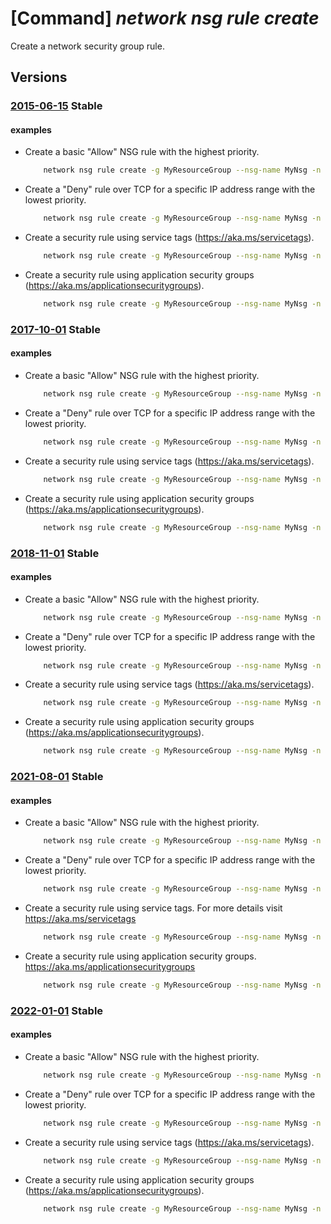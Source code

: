 # [Command] _network nsg rule create_

Create a network security group rule.

## Versions

### [2015-06-15](/Resources/mgmt-plane/L3N1YnNjcmlwdGlvbnMve30vcmVzb3VyY2Vncm91cHMve30vcHJvdmlkZXJzL21pY3Jvc29mdC5uZXR3b3JrL25ldHdvcmtzZWN1cml0eWdyb3Vwcy97fS9zZWN1cml0eXJ1bGVzL3t9/2015-06-15.xml) **Stable**

<!-- mgmt-plane /subscriptions/{}/resourcegroups/{}/providers/microsoft.network/networksecuritygroups/{}/securityrules/{} 2015-06-15 -->

#### examples

- Create a basic "Allow" NSG rule with the highest priority.
    ```bash
        network nsg rule create -g MyResourceGroup --nsg-name MyNsg -n MyNsgRule --priority 100
    ```

- Create a "Deny" rule over TCP for a specific IP address range with the lowest priority.
    ```bash
        network nsg rule create -g MyResourceGroup --nsg-name MyNsg -n MyNsgRule --priority 4096 --source-address-prefixes 208.130.28.0/24 --source-port-ranges 80 --destination-address-prefixes '*' --destination-port-ranges 80 8080 --access Deny --protocol Tcp --description "Deny from specific IP address ranges on 80 and 8080."
    ```

- Create a security rule using service tags (https://aka.ms/servicetags).
    ```bash
        network nsg rule create -g MyResourceGroup --nsg-name MyNsg -n MyNsgRuleWithTags --priority 400 --source-address-prefixes VirtualNetwork --destination-address-prefixes Storage --destination-port-ranges '*' --direction Outbound --access Allow --protocol Tcp --description "Allow VirtualNetwork to Storage."
    ```

- Create a security rule using application security groups (https://aka.ms/applicationsecuritygroups).
    ```bash
        network nsg rule create -g MyResourceGroup --nsg-name MyNsg -n MyNsgRuleWithAsg --priority 500 --source-address-prefixes Internet --destination-port-ranges 80 8080 --destination-asgs Web --access Allow --protocol Tcp --description "Allow Internet to Web ASG on ports 80,8080."
    ```

### [2017-10-01](/Resources/mgmt-plane/L3N1YnNjcmlwdGlvbnMve30vcmVzb3VyY2Vncm91cHMve30vcHJvdmlkZXJzL21pY3Jvc29mdC5uZXR3b3JrL25ldHdvcmtzZWN1cml0eWdyb3Vwcy97fS9zZWN1cml0eXJ1bGVzL3t9/2017-10-01.xml) **Stable**

<!-- mgmt-plane /subscriptions/{}/resourcegroups/{}/providers/microsoft.network/networksecuritygroups/{}/securityrules/{} 2017-10-01 -->

#### examples

- Create a basic "Allow" NSG rule with the highest priority.
    ```bash
        network nsg rule create -g MyResourceGroup --nsg-name MyNsg -n MyNsgRule --priority 100
    ```

- Create a "Deny" rule over TCP for a specific IP address range with the lowest priority.
    ```bash
        network nsg rule create -g MyResourceGroup --nsg-name MyNsg -n MyNsgRule --priority 4096 --source-address-prefixes 208.130.28.0/24 --source-port-ranges 80 --destination-address-prefixes '*' --destination-port-ranges 80 8080 --access Deny --protocol Tcp --description "Deny from specific IP address ranges on 80 and 8080."
    ```

- Create a security rule using service tags (https://aka.ms/servicetags).
    ```bash
        network nsg rule create -g MyResourceGroup --nsg-name MyNsg -n MyNsgRuleWithTags --priority 400 --source-address-prefixes VirtualNetwork --destination-address-prefixes Storage --destination-port-ranges '*' --direction Outbound --access Allow --protocol Tcp --description "Allow VirtualNetwork to Storage."
    ```

- Create a security rule using application security groups (https://aka.ms/applicationsecuritygroups).
    ```bash
        network nsg rule create -g MyResourceGroup --nsg-name MyNsg -n MyNsgRuleWithAsg --priority 500 --source-address-prefixes Internet --destination-port-ranges 80 8080 --destination-asgs Web --access Allow --protocol Tcp --description "Allow Internet to Web ASG on ports 80,8080."
    ```

### [2018-11-01](/Resources/mgmt-plane/L3N1YnNjcmlwdGlvbnMve30vcmVzb3VyY2Vncm91cHMve30vcHJvdmlkZXJzL21pY3Jvc29mdC5uZXR3b3JrL25ldHdvcmtzZWN1cml0eWdyb3Vwcy97fS9zZWN1cml0eXJ1bGVzL3t9/2018-11-01.xml) **Stable**

<!-- mgmt-plane /subscriptions/{}/resourcegroups/{}/providers/microsoft.network/networksecuritygroups/{}/securityrules/{} 2018-11-01 -->

#### examples

- Create a basic "Allow" NSG rule with the highest priority.
    ```bash
        network nsg rule create -g MyResourceGroup --nsg-name MyNsg -n MyNsgRule --priority 100
    ```

- Create a "Deny" rule over TCP for a specific IP address range with the lowest priority.
    ```bash
        network nsg rule create -g MyResourceGroup --nsg-name MyNsg -n MyNsgRule --priority 4096 --source-address-prefixes 208.130.28.0/24 --source-port-ranges 80 --destination-address-prefixes '*' --destination-port-ranges 80 8080 --access Deny --protocol Tcp --description "Deny from specific IP address ranges on 80 and 8080."
    ```

- Create a security rule using service tags (https://aka.ms/servicetags).
    ```bash
        network nsg rule create -g MyResourceGroup --nsg-name MyNsg -n MyNsgRuleWithTags --priority 400 --source-address-prefixes VirtualNetwork --destination-address-prefixes Storage --destination-port-ranges '*' --direction Outbound --access Allow --protocol Tcp --description "Allow VirtualNetwork to Storage."
    ```

- Create a security rule using application security groups (https://aka.ms/applicationsecuritygroups).
    ```bash
        network nsg rule create -g MyResourceGroup --nsg-name MyNsg -n MyNsgRuleWithAsg --priority 500 --source-address-prefixes Internet --destination-port-ranges 80 8080 --destination-asgs Web --access Allow --protocol Tcp --description "Allow Internet to Web ASG on ports 80,8080."
    ```

### [2021-08-01](/Resources/mgmt-plane/L3N1YnNjcmlwdGlvbnMve30vcmVzb3VyY2Vncm91cHMve30vcHJvdmlkZXJzL21pY3Jvc29mdC5uZXR3b3JrL25ldHdvcmtzZWN1cml0eWdyb3Vwcy97fS9zZWN1cml0eXJ1bGVzL3t9/2021-08-01.xml) **Stable**

<!-- mgmt-plane /subscriptions/{}/resourcegroups/{}/providers/microsoft.network/networksecuritygroups/{}/securityrules/{} 2021-08-01 -->

#### examples

- Create a basic "Allow" NSG rule with the highest priority.
    ```bash
        network nsg rule create -g MyResourceGroup --nsg-name MyNsg -n MyNsgRule --priority 100
    ```

- Create a "Deny" rule over TCP for a specific IP address range with the lowest priority.
    ```bash
        network nsg rule create -g MyResourceGroup --nsg-name MyNsg -n MyNsgRule --priority 4096 --source-address-prefixes 208.130.28.0/24 --source-port-ranges 80 --destination-address-prefixes '*' --destination-port-ranges 80 8080 --access Deny --protocol Tcp --description "Deny from specific IP address ranges on 80 and 8080."
    ```

- Create a security rule using service tags. For more details visit https://aka.ms/servicetags
    ```bash
        network nsg rule create -g MyResourceGroup --nsg-name MyNsg -n MyNsgRuleWithTags --priority 400 --source-address-prefixes VirtualNetwork --destination-address-prefixes Storage --destination-port-ranges '*' --direction Outbound --access Allow --protocol Tcp --description "Allow VirtualNetwork to Storage."
    ```

- Create a security rule using application security groups. https://aka.ms/applicationsecuritygroups
    ```bash
        network nsg rule create -g MyResourceGroup --nsg-name MyNsg -n MyNsgRuleWithAsg --priority 500 --source-address-prefixes Internet --destination-port-ranges 80 8080 --destination-asgs Web --access Allow --protocol Tcp --description "Allow Internet to Web ASG on ports 80,8080."
    ```

### [2022-01-01](/Resources/mgmt-plane/L3N1YnNjcmlwdGlvbnMve30vcmVzb3VyY2Vncm91cHMve30vcHJvdmlkZXJzL21pY3Jvc29mdC5uZXR3b3JrL25ldHdvcmtzZWN1cml0eWdyb3Vwcy97fS9zZWN1cml0eXJ1bGVzL3t9/2022-01-01.xml) **Stable**

<!-- mgmt-plane /subscriptions/{}/resourcegroups/{}/providers/microsoft.network/networksecuritygroups/{}/securityrules/{} 2022-01-01 -->

#### examples

- Create a basic "Allow" NSG rule with the highest priority.
    ```bash
        network nsg rule create -g MyResourceGroup --nsg-name MyNsg -n MyNsgRule --priority 100
    ```

- Create a "Deny" rule over TCP for a specific IP address range with the lowest priority.
    ```bash
        network nsg rule create -g MyResourceGroup --nsg-name MyNsg -n MyNsgRule --priority 4096 --source-address-prefixes 208.130.28.0/24 --source-port-ranges 80 --destination-address-prefixes '*' --destination-port-ranges 80 8080 --access Deny --protocol Tcp --description "Deny from specific IP address ranges on 80 and 8080."
    ```

- Create a security rule using service tags (https://aka.ms/servicetags).
    ```bash
        network nsg rule create -g MyResourceGroup --nsg-name MyNsg -n MyNsgRuleWithTags --priority 400 --source-address-prefixes VirtualNetwork --destination-address-prefixes Storage --destination-port-ranges '*' --direction Outbound --access Allow --protocol Tcp --description "Allow VirtualNetwork to Storage."
    ```

- Create a security rule using application security groups (https://aka.ms/applicationsecuritygroups).
    ```bash
        network nsg rule create -g MyResourceGroup --nsg-name MyNsg -n MyNsgRuleWithAsg --priority 500 --source-address-prefixes Internet --destination-port-ranges 80 8080 --destination-asgs Web --access Allow --protocol Tcp --description "Allow Internet to Web ASG on ports 80,8080."
    ```
